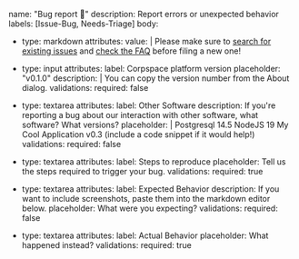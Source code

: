 name: "Bug report 🐛"
description: Report errors or unexpected behavior
labels: [Issue-Bug, Needs-Triage]
body:
- type: markdown
  attributes:
  value: |
  Please make sure to [search for existing issues](https://github.com/sulsoltanoff/corpspace/issues) and [check the FAQ](https://github.com/sulsoltanoff/corpspace/wiki/Frequently-Asked-Questions-(FAQ)) before filing a new one!

- type: input
  attributes:
  label: Corpspace platform version
  placeholder: "v0.1.0"
  description: |
  You can copy the version number from the About dialog.
  validations:
  required: false

- type: textarea
  attributes:
  label: Other Software
  description: If you're reporting a bug about our interaction with other software, what software? What versions?
  placeholder: |
  Postgresql 14.5
  NodeJS 19
  My Cool Application v0.3 (include a code snippet if it would help!)
  validations:
  required: false

- type: textarea
  attributes:
  label: Steps to reproduce
  placeholder: Tell us the steps required to trigger your bug.
  validations:
  required: true

- type: textarea
  attributes:
  label: Expected Behavior
  description: If you want to include screenshots, paste them into the markdown editor below.
  placeholder: What were you expecting?
  validations:
  required: false

- type: textarea
  attributes:
  label: Actual Behavior
  placeholder: What happened instead?
  validations:
  required: true
